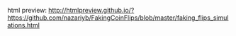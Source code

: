 html preview: 
http://htmlpreview.github.io/?https://github.com/nazariyb/FakingCoinFlips/blob/master/faking_flips_simulations.html
